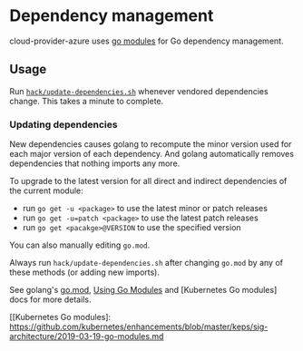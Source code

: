 # Dependency management

cloud-provider-azure uses [go modules] for Go dependency management.

## Usage

Run [`hack/update-dependencies.sh`] whenever vendored dependencies change.
This takes a minute to complete.

### Updating dependencies

New dependencies causes golang to recompute the minor version used for each major version of each dependency. And
golang automatically removes dependencies that nothing imports any more.

To upgrade to the latest version for all direct and indirect dependencies of the current module:

* run `go get -u <package>` to use the latest minor or patch releases
* run `go get -u=patch <package>` to use the latest patch releases
* run `go get <pacakge>@VERSION` to use the specified version

You can also manually editing `go.mod`.

Always run `hack/update-dependencies.sh` after changing `go.mod` by any of these methods (or adding new imports).

See golang's [go.mod], [Using Go Modules] and [Kubernetes Go modules] docs for more details.


[go.mod]: https://github.com/golang/go/wiki/Modules#gomod
[go modules]: https://github.com/golang/go/wiki/Modules
[`hack/update-dependencies.sh`]: hack/update-dependencies.sh
[Using Go Modules]: https://blog.golang.org/using-go-modules
[[Kubernetes Go modules]: https://github.com/kubernetes/enhancements/blob/master/keps/sig-architecture/2019-03-19-go-modules.md
